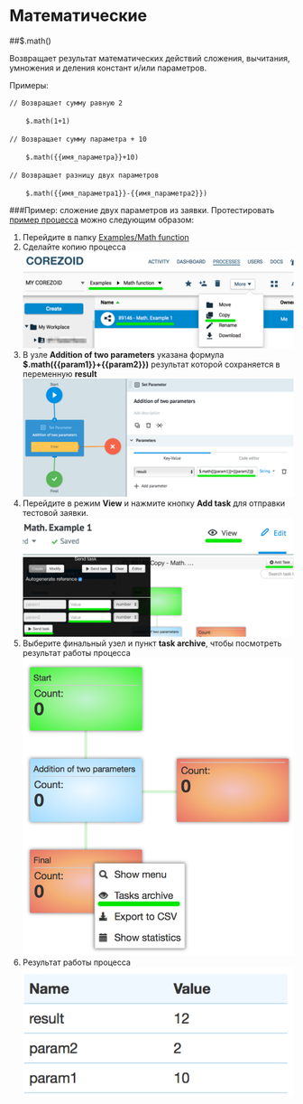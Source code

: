 # Математические

##$.math()

Возвращает результат математических действий сложения, вычитания, умножения и деления констант и/или параметров.

Примеры:

    // Возвращает сумму равную 2

        $.math(1+1)

    // Возвращает сумму параметра + 10

        $.math({{имя_параметра}}+10)

    // Возвращает разницу двух параметров

        $.math({{имя_параметра1}}-{{имя_параметра2}})

###Пример: сложение двух параметров из заявки.
Протестировать [пример процесса](https://admin.corezoid.com/editor/55348/89146) можно следующим образом:
1.  Перейдите в папку [Examples/Math function](https://admin.corezoid.com/folder/conv/55348)
2.  Сделайте копию процесса
![](../img/create/math_copy_example.png)
3.  В узле **Addition of two parameters** указана формула **$.math({{param1}}+{{param2}})** результат которой сохраняется в переменную **result**
![](../img/create/math_select_node.png)
4.  Перейдите в режим **View** и нажмите кнопку **Add task** для отправки тестовой заявки.
![](../img/create/math_view.png)
![](../img/create/math_add_task.png)
5.  Выберите финальный узел и пункт **task archive**, чтобы посмотреть результат работы процесса
![](../img/create/math_task_archive.png)
6.  Результат работы процесса
![](../img/create/math_result.png)
